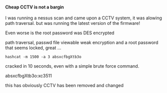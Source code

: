 #### Cheap CCTV is not a bargin

I was running a nessus scan and came upon a CCTV system, it was alowing path traversal. but was running the latest version of the firmware!

Even worse is the root password was DES encrypted

path traversal, passwd file viewable weak encryption and a root password that seems locked, great ...


```text
hashcat -m 1500 -a 3 absxcfbgXtb3o
```

cracked in 10 seconds, even with a simple brute force command.

absxcfbgXtb3o:xc3511


this has obviously CCTV has been removed and changed
